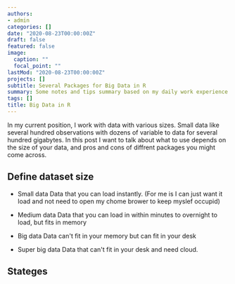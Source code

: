 ```yaml
---
authors:
- admin
categories: []
date: "2020-08-23T00:00:00Z"
draft: false
featured: false
image:
  caption: ""
  focal_point: ""
lastMod: "2020-08-23T00:00:00Z"
projects: []
subtitle: Several Packages for Big Data in R
summary: Some notes and tips summary based on my daily work experience
tags: []
title: Big Data in R
---
```


In my current position, I work with data with various sizes. Small data like several hundred observations with dozens of variable to data for several hundred gigabytes. In this post I want to talk about what to use depends on the size of your data, and pros and cons of diffrent packages you might come across. 


## Define dataset size

- Small data
Data that you can load instantly. (For me is I can just want it load and not need to open my chome brower to keep myslef occupid)

- Medium data
Data that you can load in within minutes to overnight to load, but fits in memory

- Big data
Data can't fit in your memory but can fit in your desk

- Super big data
Data that can't fit in your desk and need cloud.


## Stateges

